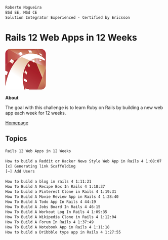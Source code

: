 ```
Roberto Nogueira  
BSd EE, MSd CE
Solution Integrator Experienced - Certified by Ericsson
```
# Rails 12 Web Apps in 12 Weeks

![project image](images/rails.png)

**About**

The goal with this challenge is to learn Ruby on Rails by building a new web app each week for 12 weeks.

[Homepage](https://www.youtube.com/playlist?list=PL23ZvcdS3XPLNdRYB_QyomQsShx59tpc-)

## Topics
```
Rails 12 Web Apps in 12 Weeks

How to build a Reddit or Hacker News Style Web App in Rails 4 1:08:07
[x] Generating link Scaffolding
[~] Add Users

How to build a blog in rails 4 1:11:21
How To Build A Recipe Box In Rails 4 1:18:37
How to build a Pinterest Clone in Rails 4 1:19:31
How To Build A Movie Review App in Rails 4 1:28:40
How To Build A Todo App In Rails 4 44:19
How To Build A Jobs Board In Rails 4 46:15
How To Build A Workout Log In Rails 4 1:09:35
How To Build A Wikipedia Clone in Rails 4 1:12:04
How To Build A Forum In Rails 4 1:37:49
How To Build A Notebook App in Rails 4 1:11:18
How to build a Dribbble type app in Rails 4 1:27:55
```
